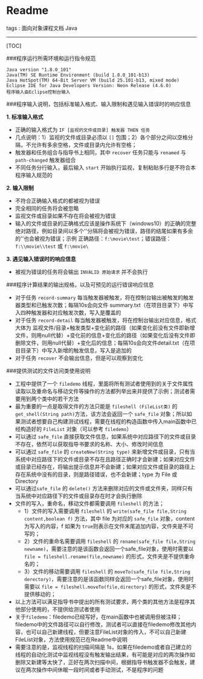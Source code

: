 # Readme

tags : 面向对象课程文档 Java

---

[TOC]

###程序运行所需环境和运行指令规范

    Java version "1.8.0_101"
    Java(TM) SE Runtime Environment (build 1.8.0_101-b13)
    Java HotSpot(TM) 64-Bit Server VM (build 25.101-b13, mixed mode)
    Eclipse IDE for Java Developers	Version: Neon Release (4.6.0)
    程序输入由Eclipse控制台输入

###程序输入说明，包括标准输入格式、输入限制和遇见输入错误时的响应信息

**1. 标准输入格式**

* 正确的输入格式为 `IF [监视的文件或目录] 触发器 THEN 任务`
* 几点说明：1）监视的文件或目录必须以 `[]` 包围；2）各个部分之间以空格分隔，不允许有多余空格，文件或目录内允许有空格；
* 触发器和任务组合与指导书上相同，其中 `recover` 任务只能与 `renamed` 与 `path-changed` 触发器组合
* 不同任务分行输入，最后输入 `start` 开始执行监视，复制粘贴多行是不符合本程序输入规范的

**2. 输入限制**

* 不符合正确输入格式的都被视为错误
* 完全相同的任务将会被忽略
* 监视文件或目录如果不存在将会被视为错误
* 输入的文件或目录的正确格式应该是操作系统下（windows10）的正确的完整绝对路径，例如目录间以多个'\'分隔将会被视为错误，路径的结尾如果有多余的'\'也会被视为错误；示例 正确路径：`f:\movie\test`；错误路径：`f:\\movie\\test` 或 `f:\movie\`

**3. 遇见输入错误时的响应信息**

* 被视为错误的任务将会输出 `INVALID 原始请求` 并不会执行

###程序计算结果的输出规格，以及可预见的运行错误响应信息

* 对于任务 `record-summary` 每当触发器被触发，将在控制台输出被触发的触发器类型和已触发次数；每隔10s会向文件 summary.txt（在项目目录下）中写入四种触发器和对应触发次数，写入是覆盖的
* 对于任务 `record-detail` 每当触发器被触发，将在控制台输出对应信息，格式大体为 监视文件/目录+触发类型+变化前的路径（如果变化前没有文件即新增文件，则用null代替）+变化前的信息+变化后的路径（如果变化后没有文件即删除文件，则用null代替）+变化后的信息；每隔10s会向文件detail.txt（在项目目录下）中写入新增的触发信息，写入是追加的
* 对于任务 `recover` 不会输出信息，但是可以观察到变化

###提供测试的文件访问类使用说明

* 工程中提供了一个 `filedemo` 线程，里面将所有测试者使用到的关于文件属性读取以及重命名与移动文件等操作的方法都列举出来并提供了示例；测试者需要用到两个类中的若干方法
* 最为重要的一点是取得文件的方法只能是 `fileshell (FileList类)` 的 `get_shell(String path)`方法，该方法会返回一个 `safe_file` 对象；所以如果测试者想要自己构建测试线程，需要在线程的构造函数中传入main函数中已经构造好的 `FileList` 对象（可以参考 `filedemo`）
* 可以通过 `safe_file` 直接获取文件信息，如果系统中对应路径下的文件或目录不存在，依然可以获取指导书要求的名称、大小、修改时间信息
* 可以通过 `safe_file` 的 `createNew(String type)` 来新增文件或目录，只有当系统中对应路径下的文件或目录不存在且路径正确时才会新建；如果对应文件或目录已经存在，将输出提示信息并不会新建；如果对应文件或目录的路径上存在系统中没有的目录，则是路径错误，也不会新建；type 为 File 或 Directory
* 可以通过`safe_file` 的 `delete()` 方法来删除对应的文件或文件夹，同样只有当系统中对应路径下的文件或目录存在时才会执行删除
* 文件的写入，重命名，移动文件都需要调用 `fileshell` 的方法；
    * 1）文件的写入需要调用 `fileshell` 的 `write(safe_file file,String content,boolean f)` 方法，其中 file 为对应的 `safe_file` 对象，content 为写入的内容，f 如果为 `true`则表示在文件末尾追加内容，文件夹是不可写的；
    * 2）文件的重命名需要调用 `fileshell` 的 `rename(safe_file file,String newname)`，需要注意的是该函数会返回一个safe_file对象，使用时需要以 `file = fileshell.rename(file,newname)` 的形式，文件夹是不提供重命名的；
    * 3）文件的移动需要调用 `fileshell` 的 `moveTo(safe_file file,String derectory)`，需要注意的是该函数同样会返回一个safe_file对象，使用时需要以 `file = fileshell.moveTo(file,directory)` 的形式，文件夹是不提供移动的；
* 以上方法可以满足指导书中提出的所有测试要求，两个类的其他方法是程序其他部分使用的，不提供给测试者使用
* 关于`filedemo`：filedemo已经写好，在main函数中也被调用但被注释；filedemo中的文件路径可以自行修改，测试者可以直接在filedemo修改其他内容，也可以自己新建线程，但要注意FileList对象的传入，不可以自己新建FileList对象，方法使用规范已在Readme中说明
* 需要注意的是，监视线程的扫描间隔是 1s，如果在filedemo或者自己建立的线程的自动化测试中监视线程没有触发输出结果，有可能是对应的两次操作如删除又新建等太快了，正好在两次扫描中间，根据指导书触发器不会触发，建议在两次操作中间休眠一段时间或者手动测试，不是程序的问题



